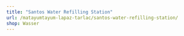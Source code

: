 ```yaml
---
title: "Santos Water Refilling Station"
url: /matayumtayum-lapaz-tarlac/santos-water-refilling-station/
shop: Wasser
---
```


